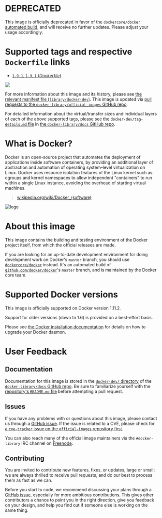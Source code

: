 # **DEPRECATED**

This image is officially deprecated in favor of [the `dockercore/docker` automated build](https://hub.docker.com/r/dockercore/docker/), and will receive no further updates. Please adjust your usage accordingly.

# Supported tags and respective `Dockerfile` links

-	[`1.9.1`, `1.9`, `1` (*Dockerfile*)](https://github.com/docker/docker/blob/a34a1d598c6096ed8b5ce5219e77d68e5cd85462/Dockerfile)

[![](https://badge.imagelayers.io/docker-dev:1.9.1.svg)](https://imagelayers.io/?images=docker-dev:1.9.1)

For more information about this image and its history, please see [the relevant manifest file (`library/docker-dev`)](https://github.com/docker-library/official-images/blob/master/library/docker-dev). This image is updated via [pull requests to the `docker-library/official-images` GitHub repo](https://github.com/docker-library/official-images/pulls?q=label%3Alibrary%2Fdocker-dev).

For detailed information about the virtual/transfer sizes and individual layers of each of the above supported tags, please see [the `docker-dev/tag-details.md` file](https://github.com/docker-library/docs/blob/master/docker-dev/tag-details.md) in [the `docker-library/docs` GitHub repo](https://github.com/docker-library/docs).

# What is Docker?

Docker is an open-source project that automates the deployment of applications inside software containers, by providing an additional layer of abstraction and automation of operating system–level virtualization on Linux. Docker uses resource isolation features of the Linux kernel such as cgroups and kernel namespaces to allow independent "containers" to run within a single Linux instance, avoiding the overhead of starting virtual machines.

> [wikipedia.org/wiki/Docker_(software)](https://en.wikipedia.org/wiki/Docker_%28software%29)

![logo](https://raw.githubusercontent.com/docker-library/docs/b449be7df57e9ed9086bb5821bfb5d6cdc5d67a4/docker-dev/logo.png)

# About this image

This image contains the building and testing environment of the Docker project itself, from which the official releases are made.

If you are looking for an up-to-date development environment for doing development work on Docker's `master` branch, you should use [`dockercore/docker`](https://registry.hub.docker.com/u/dockercore/docker/) instead. It's an automated build of [`github.com/docker/docker`](https://github.com/docker/docker)'s `master` branch, and is maintained by the Docker core team.

# Supported Docker versions

This image is officially supported on Docker version 1.11.2.

Support for older versions (down to 1.6) is provided on a best-effort basis.

Please see [the Docker installation documentation](https://docs.docker.com/installation/) for details on how to upgrade your Docker daemon.

# User Feedback

## Documentation

Documentation for this image is stored in the [`docker-dev/` directory](https://github.com/docker-library/docs/tree/master/docker-dev) of the [`docker-library/docs` GitHub repo](https://github.com/docker-library/docs). Be sure to familiarize yourself with the [repository's `README.md` file](https://github.com/docker-library/docs/blob/master/README.md) before attempting a pull request.

## Issues

If you have any problems with or questions about this image, please contact us through a [GitHub issue](https://github.com/docker/docker/issues). If the issue is related to a CVE, please check for [a `cve-tracker` issue on the `official-images` repository first](https://github.com/docker-library/official-images/issues?q=label%3Acve-tracker).

You can also reach many of the official image maintainers via the `#docker-library` IRC channel on [Freenode](https://freenode.net).

## Contributing

You are invited to contribute new features, fixes, or updates, large or small; we are always thrilled to receive pull requests, and do our best to process them as fast as we can.

Before you start to code, we recommend discussing your plans through a [GitHub issue](https://github.com/docker/docker/issues), especially for more ambitious contributions. This gives other contributors a chance to point you in the right direction, give you feedback on your design, and help you find out if someone else is working on the same thing.
